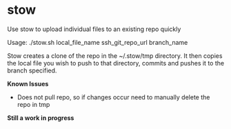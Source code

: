 # stow
Use stow to upload individual files to an existing repo quickly

Usage: ./stow.sh local_file_name ssh_git_repo_url branch_name

Stow creates a clone of the repo in the ~/.stow/tmp directory.
It then copies the local file you wish to push to that directory, commits and pushes it to the branch specified.

**Known Issues**
- Does not pull repo, so if changes occur need to manually delete the repo in tmp

**Still a work in progress**
